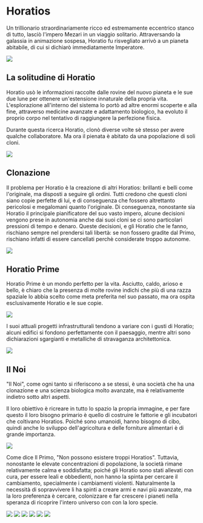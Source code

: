 # Horatios
Un trillionario straordinariamente ricco ed estremamente eccentrico stanco di tutto, lasciò l'impero Mezari in un viaggio solitario. Attraversando la galassia in animazione sospesa, Horatio fu risvegliato arrivò a un pianeta abitabile, di cui si dichiarò immediatamente Imperatore.

![](../../assets/custom_theme/space/images/horatios/2.webp)

## La solitudine di Horatio
Horatio usò le informazioni raccolte dalle rovine del nuovo pianeta e le sue due lune per ottenere un'estensione innaturale della propria vita. L'esplorazione all'interno del sistema lo portò ad altre enormi scoperte e alla fine, attraverso medicine avanzate e adattamento biologico, ha evoluto il proprio corpo nel tentativo di raggiungere la perfezione fisica.

Durante questa ricerca Horatio, clonò diverse volte sè stesso per avere qualche collaboratore. Ma ora il pienata è abitato da una popolazione di soli cloni.

![](../../assets/custom_theme/space/images/horatios/1.webp)

## Clonazione
Il problema per Horatio è la creazione di altri Horatios: brillanti e belli come l'originale, ma disposti a seguire gli ordini. Tutti credono che questi cloni siano copie perfette di lui, e di conseguenza che fossero altrettanto pericolosi e megalomani quanto l'originale. Di conseguenza, nonostante sia Horatio il principale pianificatore del suo vasto impero, alcune decisioni vengono prese in autonomia anche dai suoi cloni se ci sono particolari pressioni di tempo e denaro. Queste decisioni, e gli Horatio che le fanno, rischiano sempre nel prendersi tali libertà: se non fossero gradite dal Primo, rischiano infatti di essere cancellati perchè considerate troppo autonome.

![](../../assets/custom_theme/space/images/horatios/12.jpg)


## Horatio Prime
Horatio Prime è un mondo perfetto per la vita. Asciutto, caldo, arioso e bello, è chiaro che la presenza di molte rovine indichi che più di una razza spaziale lo abbia scelto come meta preferita nel suo passato, ma ora ospita esclusivamente Horatio e le sue copie.

![](../../assets/custom_theme/space/images/horatios/11.jpg)


I suoi attuali progetti infrastrutturali tendono a variare con i gusti di Horatio; alcuni edifici si fondono perfettamente con il paesaggio, mentre altri sono dichiarazioni sgargianti e metalliche di stravaganza architettonica.

![](../../assets/custom_theme/space/images/horatios/13.jpg)

## Il Noi

"Il Noi", come ogni tanto si riferiscono a se stessi, è una società che ha una clonazione e una scienza biologica molto avanzate, ma è relativamente indietro sotto altri aspetti.

Il loro obiettivo è ricreare in tutto lo spazio la propria immagine, e per fare questo il loro bisogno primario è quello di costruire le fattorie e gli incubatori che coltivano Horatios. Poiché sono umanoidi, hanno bisogno di cibo, quindi anche lo sviluppo dell'agricoltura e delle forniture alimentari è di grande importanza.

![](../../assets/custom_theme/space/images/horatios/3.webp)

Come dice Il Primo, "Non possono esistere troppi Horatios". Tuttavia, nonostante le elevate concentrazioni di popolazione, la società rimane relativamente calma e soddisfatta; poiché gli Horatio sono stati allevati con cura, per essere leali e obbedienti, non hanno la spinta per cercare il cambiamento, specialmente i cambiamenti violenti. Naturalmente la necessità di sopravvivere li ha spinti a creare armi e navi più avanzate, ma la loro preferenza è cercare, colonizzare e far crescere i pianeti nella speranza di ricoprire l'intero universo con con la loro specie.

![](../../assets/custom_theme/space/images/horatios/4.webp)
![](../../assets/custom_theme/space/images/horatios/6.webp)
![](../../assets/custom_theme/space/images/horatios/7.webp)
![](../../assets/custom_theme/space/images/horatios/10.webp)
![](../../assets/custom_theme/space/images/horatios/8.webp)
![](../../assets/custom_theme/space/images/horatios/9.webp)

